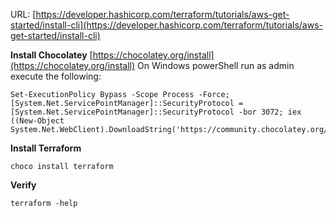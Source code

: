 URL: [https://developer.hashicorp.com/terraform/tutorials/aws-get-started/install-cli](https://developer.hashicorp.com/terraform/tutorials/aws-get-started/install-cli)

**Install Chocolatey**
[https://chocolatey.org/install](https://chocolatey.org/install)
On Windows powerShell run as admin execute the following:

    Set-ExecutionPolicy Bypass -Scope Process -Force; [System.Net.ServicePointManager]::SecurityProtocol = [System.Net.ServicePointManager]::SecurityProtocol -bor 3072; iex ((New-Object System.Net.WebClient).DownloadString('https://community.chocolatey.org/install.ps1'))

**Install Terraform**

    choco install terraform
**Verify**

    terraform -help
